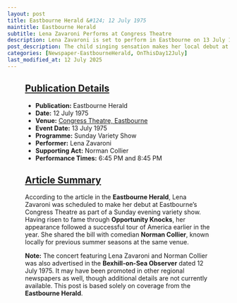 ```yaml
---
layout: post
title: Eastbourne Herald &#124; 12 July 1975
maintitle: Eastbourne Herald
subtitle: Lena Zavaroni Performs at Congress Theatre
description: Lena Zavaroni is set to perform in Eastbourne on 13 July 1975 at the Congress Theatre.
post_description: The child singing sensation makes her local debut at the Congress Theatre as part of a Sunday night variety programme.
categories: [Newspaper-EastbourneHerald, OnThisDay12July]
last_modified_at: 12 July 2025
---
```


<figure class="fig3">
<div class="CardLayout">
<div class="CardItem">
<h2 id="infobox1" class="infobox">
<a href="#infobox1">Publication Details</a>
</h2>
<div class="CardItem split">
<ul>
<li><strong>Publication:</strong> Eastbourne Herald</li>
<li><strong>Date:</strong> 12 July 1975</li>
<li><strong>Venue:</strong> <a href="/1975-07-13-the-congress-theatre-eastbourne">Congress Theatre, Eastbourne</a></li>
<li><strong>Event Date:</strong> 13 July 1975</li>
<li><strong>Programme:</strong> Sunday Variety Show</li>
<li><strong>Performer:</strong> Lena Zavaroni</li>
<li><strong>Supporting Act:</strong> Norman Collier</li>
<li><strong>Performance Times:</strong> 6:45 PM and 8:45 PM</li>
</ul>
</div>
</div>
</div>
</figure>

<figure class="fig3">
<div class="CardLayout">
<div class="CardItem">
<h2 id="infobox2" class="infobox">
<a href="#infobox2">Article Summary</a>
</h2>
<div class="CardItem split">
<p>According to the article in the <strong>Eastbourne Herald</strong>, Lena Zavaroni was scheduled to make her debut at Eastbourne’s Congress Theatre as part of a Sunday evening variety show. Having risen to fame through <strong>Opportunity Knocks</strong>, her appearance followed a successful tour of America earlier in the year. She shared the bill with comedian <strong>Norman Collier</strong>, known locally for previous summer seasons at the same venue.</p>
<p><strong>Note:</strong> The concert featuring Lena Zavaroni and Norman Collier was also advertised in the <strong>Bexhill-on-Sea Observer</strong> dated 12 July 1975. It may have been promoted in other regional newspapers as well, though additional details are not currently available. This post is based solely on coverage from the <strong>Eastbourne Herald</strong>.</p>
</div>
</div>
</div>
</figure>
